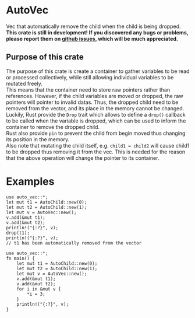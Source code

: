 # AutoVec
Vec that automatically remove the child when the child is being dropped.  
**This crate is still in development! If you discovered any bugs or problems, please report them on [github issues](https://github.com/lluvz/AutoVec/), which will be much appreciated.**
## Purpose of this crate
The purpose of this crate is create a container to gather variables to be read or processed collectively, while still allowing individual variables to be mutated freely.  
This means that the container need to store raw pointers rather than references. However, if the child variables are moved or dropped, the raw pointers will pointer to invalid datas. Thus, the dropped child need to be removed from the vector, and its place in the memory cannot be changed.  
Luckily, Rust provide the `Drop` trait which allows to define a `drop()` callback to be called when the variable is dropped, which can be used to inform the container to remove the dropped child.  
Rust also provide `pin` to prevent the child from begin moved thus changing its position in the memory.  
Also note that mutating the child itself, e.g. `child1 = child2` will cause child1 to be dropped thus removing it from the vec. This is needed for the reason that the above operation will change the pointer to its container.

# Examples
```
use auto_vec::*;
let mut t1 = AutoChild::new(0);
let mut t2 = AutoChild::new(1);
let mut v = AutoVec::new();
v.add(&mut t1);
v.add(&mut t2);
println!("{:?}", v);
drop(t1);
println!("{:?}", v);
// t1 has been automatically removed from the vector
```
```
use auto_vec::*;
fn main() {
    let mut t1 = AutoChild::new(0);
    let mut t2 = AutoChild::new(1);
    let mut v = AutoVec::new();
    v.add(&mut t1);
    v.add(&mut t2);
    for i in &mut v {
        *i = 3;
    }
    println!("{:?}", v);
}
```